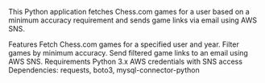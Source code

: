 This Python application fetches Chess.com games for a user based on a minimum accuracy requirement and sends game links via email using AWS SNS.

Features
Fetch Chess.com games for a specified user and year.
Filter games by minimum accuracy.
Send filtered game links to an email using AWS SNS.
Requirements
Python 3.x
AWS credentials with SNS access
Dependencies: requests, boto3, mysql-connector-python
